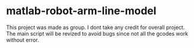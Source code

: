 # matlab-robot-arm-line-model
This project was made as group. I dont take any credit for overall project. The main script will be revized to avoid bugs since not all the gcodes work without error.
